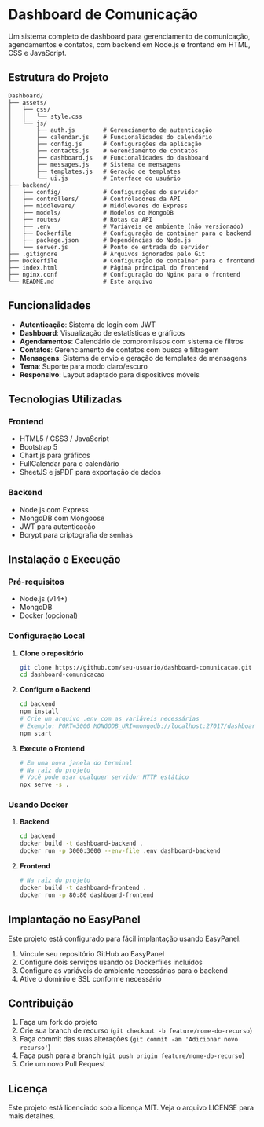 # Dashboard de Comunicação

Um sistema completo de dashboard para gerenciamento de comunicação, agendamentos e contatos, com backend em Node.js e frontend em HTML, CSS e JavaScript.

## Estrutura do Projeto

```
Dashboard/
├── assets/
│   ├── css/
│   │   └── style.css
│   └── js/
│       ├── auth.js        # Gerenciamento de autenticação
│       ├── calendar.js    # Funcionalidades do calendário
│       ├── config.js      # Configurações da aplicação
│       ├── contacts.js    # Gerenciamento de contatos
│       ├── dashboard.js   # Funcionalidades do dashboard
│       ├── messages.js    # Sistema de mensagens
│       ├── templates.js   # Geração de templates
│       └── ui.js          # Interface do usuário
├── backend/
│   ├── config/            # Configurações do servidor
│   ├── controllers/       # Controladores da API
│   ├── middleware/        # Middlewares do Express
│   ├── models/            # Modelos do MongoDB
│   ├── routes/            # Rotas da API
│   ├── .env               # Variáveis de ambiente (não versionado)
│   ├── Dockerfile         # Configuração de container para o backend
│   ├── package.json       # Dependências do Node.js
│   └── server.js          # Ponto de entrada do servidor
├── .gitignore             # Arquivos ignorados pelo Git
├── Dockerfile             # Configuração de container para o frontend
├── index.html             # Página principal do frontend
├── nginx.conf             # Configuração do Nginx para o frontend
└── README.md              # Este arquivo
```

## Funcionalidades

- **Autenticação**: Sistema de login com JWT
- **Dashboard**: Visualização de estatísticas e gráficos
- **Agendamentos**: Calendário de compromissos com sistema de filtros
- **Contatos**: Gerenciamento de contatos com busca e filtragem
- **Mensagens**: Sistema de envio e geração de templates de mensagens
- **Tema**: Suporte para modo claro/escuro
- **Responsivo**: Layout adaptado para dispositivos móveis

## Tecnologias Utilizadas

### Frontend
- HTML5 / CSS3 / JavaScript
- Bootstrap 5
- Chart.js para gráficos
- FullCalendar para o calendário
- SheetJS e jsPDF para exportação de dados

### Backend
- Node.js com Express
- MongoDB com Mongoose
- JWT para autenticação
- Bcrypt para criptografia de senhas

## Instalação e Execução

### Pré-requisitos
- Node.js (v14+)
- MongoDB
- Docker (opcional)

### Configuração Local

1. **Clone o repositório**
   ```bash
   git clone https://github.com/seu-usuario/dashboard-comunicacao.git
   cd dashboard-comunicacao
   ```

2. **Configure o Backend**
   ```bash
   cd backend
   npm install
   # Crie um arquivo .env com as variáveis necessárias
   # Exemplo: PORT=3000 MONGODB_URI=mongodb://localhost:27017/dashboard JWT_SECRET=sua-chave-jwt
   npm start
   ```

3. **Execute o Frontend**
   ```bash
   # Em uma nova janela do terminal
   # Na raiz do projeto
   # Você pode usar qualquer servidor HTTP estático
   npx serve -s .
   ```

### Usando Docker

1. **Backend**
   ```bash
   cd backend
   docker build -t dashboard-backend .
   docker run -p 3000:3000 --env-file .env dashboard-backend
   ```

2. **Frontend**
   ```bash
   # Na raiz do projeto
   docker build -t dashboard-frontend .
   docker run -p 80:80 dashboard-frontend
   ```

## Implantação no EasyPanel

Este projeto está configurado para fácil implantação usando EasyPanel:

1. Vincule seu repositório GitHub ao EasyPanel
2. Configure dois serviços usando os Dockerfiles incluídos
3. Configure as variáveis de ambiente necessárias para o backend
4. Ative o domínio e SSL conforme necessário

## Contribuição

1. Faça um fork do projeto
2. Crie sua branch de recurso (`git checkout -b feature/nome-do-recurso`)
3. Faça commit das suas alterações (`git commit -am 'Adicionar novo recurso'`)
4. Faça push para a branch (`git push origin feature/nome-do-recurso`)
5. Crie um novo Pull Request

## Licença

Este projeto está licenciado sob a licença MIT. Veja o arquivo LICENSE para mais detalhes.
